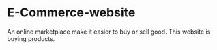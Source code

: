 # E-Commerce-website
An online marketplace make it easier to buy or sell good. This website is buying products. 
